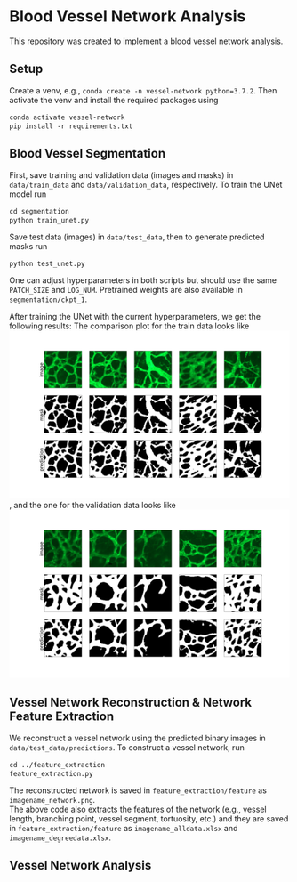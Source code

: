 # Blood Vessel Network Analysis

This repository was created to implement a blood vessel network analysis.

## Setup
Create a venv, e.g., `conda create -n vessel-network python=3.7.2`.
Then activate the venv and install the required packages using 
```
conda activate vessel-network
pip install -r requirements.txt
```

## Blood Vessel Segmentation
First, save training and validation data (images and masks) in `data/train_data` and `data/validation_data`, respectively.
To train the UNet model run
```
cd segmentation
python train_unet.py
```
Save test data (images) in `data/test_data`, then to generate predicted masks run
```
python test_unet.py
```
One can adjust hyperparameters in both scripts but should use the same `PATCH_SIZE` and `LOG_NUM`. Pretrained weights are also available in `segmentation/ckpt_1`.

After training the UNet with the current hyperparameters, we get the following results:
The comparison plot for the train data looks like
![Comparison plot for train data](data/train_data/comparison_plot.png)
, and the one for the validation data looks like
![Comparison plot for validation data](data/validation_data/comparison_plot.png)

## Vessel Network Reconstruction & Network Feature Extraction
We reconstruct a vessel network using the predicted binary images in `data/test_data/predictions`. To construct a vessel network, run
```
cd ../feature_extraction
feature_extraction.py
```
The reconstructed network is saved in `feature_extraction/feature` as `imagename_network.png`.           
The above code also extracts the features of the network (e.g., vessel length, branching point, vessel segment, tortuosity, etc.) and they are saved in `feature_extraction/feature` as `imagename_alldata.xlsx` and `imagename_degreedata.xlsx`.

## Vessel Network Analysis


